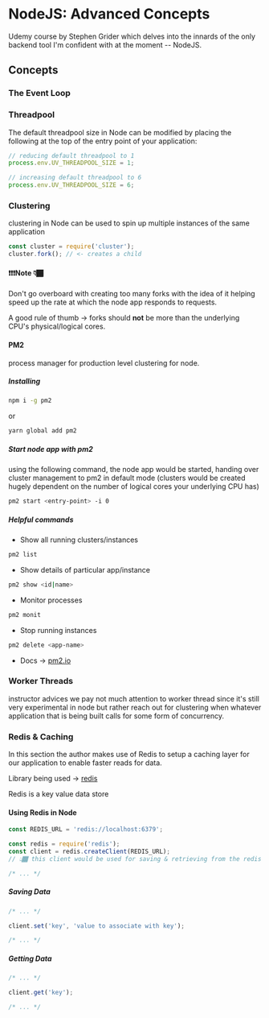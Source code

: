 # NodeJS: Advanced Concepts

Udemy course by Stephen Grider which delves into the innards of the only backend tool I'm confident with at the moment -- NodeJS.

## Concepts

### The Event Loop

### Threadpool

The default threadpool size in Node can be modified by placing the following at the top of the entry point of your application:

```js
// reducing default threadpool to 1
process.env.UV_THREADPOOL_SIZE = 1;

// increasing default threadpool to 6
process.env.UV_THREADPOOL_SIZE = 6;
```

### Clustering

clustering in Node can be used to spin up multiple instances of the same application

```js
const cluster = require('cluster');
cluster.fork(); // <- creates a child
```

#### ❗❗❗Note 👇🏾

Don't go overboard with creating too many forks with the idea of it helping speed up the rate at which the node app responds to requests.

A good rule of thumb -> forks should **not** be more than the underlying CPU's physical/logical cores.

#### PM2

process manager for production level clustering for node.

##### Installing

```bash
npm i -g pm2
```

or

```bash
yarn global add pm2
```

##### Start node app with pm2

using the following command, the node app would be started, handing over cluster management to pm2 in default mode (clusters would be created hugely dependent on the number of logical cores your underlying CPU has)

```bash
pm2 start <entry-point> -i 0
```

##### Helpful commands

- Show all running clusters/instances

```bash
pm2 list
```

- Show details of particular app/instance

```bash
pm2 show <id|name>
```

- Monitor processes

```bash
pm2 monit
```

- Stop running instances

```bash
pm2 delete <app-name>
```

- Docs &rarr; [pm2.io](https://pm2.io/doc/en/runtime/overview/)

### Worker Threads

instructor advices we pay not much attention to worker thread since it's still very experimental in node but rather reach out for clustering when whatever application that is being built calls for some form of concurrency.

### Redis & Caching

In this section the author makes use of Redis to setup a caching layer for our application to enable faster reads for data.

Library being used &rarr; [redis](https://www.npmjs.com/package/redis)

Redis is a key value data store

#### Using Redis in Node

```js
const REDIS_URL = 'redis://localhost:6379';

const redis = require('redis');
const client = redis.createClient(REDIS_URL);
// 👆🏾 this client would be used for saving & retrieving from the redis instance

/* ... */
```

##### Saving Data

```js
/* ... */

client.set('key', 'value to associate with key');

/* ... */
```

##### Getting Data

```js
/* ... */

client.get('key');

/* ... */
```
